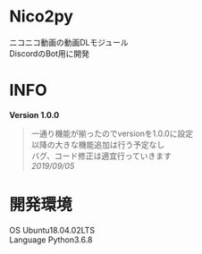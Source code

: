 # Nico2py
ニコニコ動画の動画DLモジュール  
DiscordのBot用に開発  

# INFO
**Version 1.0.0** 
>一通り機能が揃ったのでversionを1.0.0に設定  
>以降の大きな機能追加は行う予定なし  
>バグ、コード修正は適宜行っていきます  
>*2019/09/05*

# 開発環境
OS Ubuntu18.04.02LTS  
Language Python3.6.8
